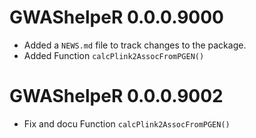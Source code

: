 # GWAShelpeR 0.0.0.9000

* Added a `NEWS.md` file to track changes to the package.
* Added Function `calcPlink2AssocFromPGEN()`


# GWAShelpeR 0.0.0.9002

* Fix and docu Function `calcPlink2AssocFromPGEN()`
